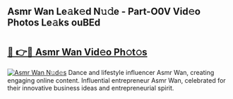 ## Asmr Wan Le𝚊k𝚎d N𝚞𝚍e - Part-O0V Vid𝚎o Photos Le𝚊ks ouBEd

# <h2><a href="http://fbeika.evod.top/?m=Asmr+Wan">🔗 👉🔴 Asmr Wan Vid𝚎o Ph𝚘t𝚘s</a></h2>

[![Asmr Wan N𝚞d𝚎s](https://i.imgur.com/8V9OHl7.gif)](http://fbeika.evod.top/?m=Asmr+Wan)
Dance and lifestyle influencer Asmr Wan, creating engaging online content. Influential entrepreneur Asmr Wan, celebrated for their innovative business ideas and entrepreneurial spirit. 
